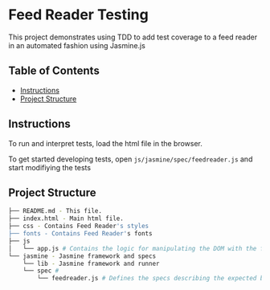 # Feed Reader Testing
This project demonstrates using TDD to add test coverage to a feed reader in an automated fashion using Jasmine.js

## Table of Contents

* [Instructions](#instructions)
* [Project Structure](#structure)

## Instructions

To run and interpret tests, load the html file in the browser.

To get started developing tests, open `js/jasmine/spec/feedreader.js` and start modifiying the tests

## Project Structure
```bash
├── README.md - This file.
├── index.html - Main html file.
├── css - Contains Feed Reader's styles
├── fonts - Contains Feed Reader's fonts
├── js
│	└── app.js # Contains the logic for manipulating the DOM with the feeds. This is the target code under test.
└── jasmine - Jasmine framework and specs
	└── lib - Jasmine framework and runner
	└── spec #
		└── feedreader.js # Defines the specs describing the expected behavior and tests.